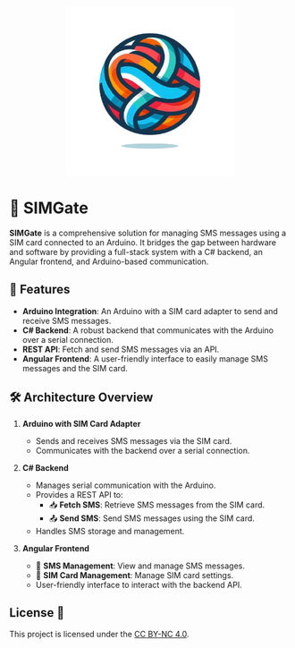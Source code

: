 <p align="center">
  <img src="https://github.com/Pianonic/SIMGate/blob/main/Images/Icon.png?raw=true" alt="PianoNic's Music Bot" width="300"/>
</p>

# 📡 SIMGate

**SIMGate** is a comprehensive solution for managing SMS messages using a SIM card connected to an Arduino. It bridges the gap between hardware and software by providing a full-stack system with a C# backend, an Angular frontend, and Arduino-based communication. 

## 🚀 Features

- **Arduino Integration**: An Arduino with a SIM card adapter to send and receive SMS messages.
- **C# Backend**: A robust backend that communicates with the Arduino over a serial connection.
- **REST API**: Fetch and send SMS messages via an API.
- **Angular Frontend**: A user-friendly interface to easily manage SMS messages and the SIM card.

## 🛠️ Architecture Overview

1. **Arduino with SIM Card Adapter**
   - Sends and receives SMS messages via the SIM card.
   - Communicates with the backend over a serial connection.

2. **C# Backend**
   - Manages serial communication with the Arduino.
   - Provides a REST API to:
     - 📥 **Fetch SMS**: Retrieve SMS messages from the SIM card.
     - 📤 **Send SMS**: Send SMS messages using the SIM card.
   - Handles SMS storage and management.

3. **Angular Frontend**
   - 📱 **SMS Management**: View and manage SMS messages.
   - 🧾 **SIM Card Management**: Manage SIM card settings.
   - User-friendly interface to interact with the backend API.

## License 📄
This project is licensed under the [CC BY-NC 4.0](LICENSE.md).
